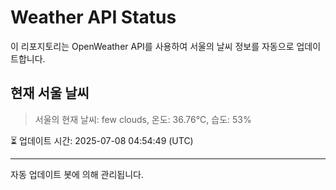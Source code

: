 
# Weather API Status

이 리포지토리는 OpenWeather API를 사용하여 서울의 날씨 정보를 자동으로 업데이트합니다.

## 현재 서울 날씨
> 서울의 현재 날씨: few clouds, 온도: 36.76°C, 습도: 53%

⏳ 업데이트 시간: 2025-07-08 04:54:49 (UTC)

---
자동 업데이트 봇에 의해 관리됩니다.
